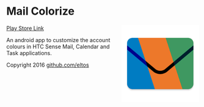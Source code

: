 # Mail Colorize

<img width="40%" align="right" src="https://github.com/eltos/HTCMailColorize/raw/master/playstore/launcher.png"/>

[Play Store Link](https://play.google.com/store/apps/details?id=de.exestrial.colorizer.mailcalendarcolor)

An android app to customize the account colours in HTC Sense Mail, Calendar and Task applications.


Copyright 2016 [github.com/eltos](https://github.com/eltos)

